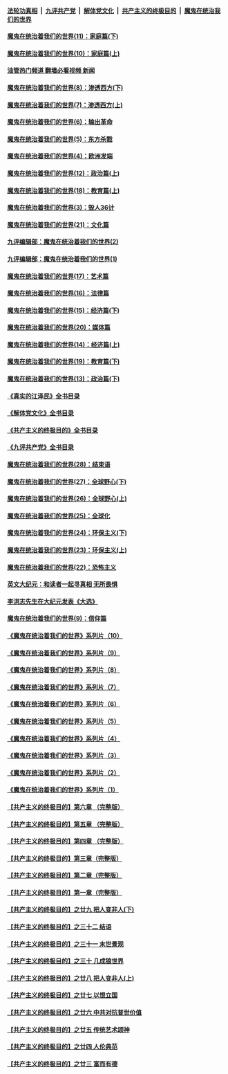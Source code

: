 ####  [法轮功真相](../../../../basic/blob/master/README.md?t=11231732) &nbsp;|&nbsp; [九评共产党](../../../../9ping.md/blob/master/README.md?t=11231732) &nbsp;|&nbsp; [解体党文化](../../../../jtdwh.md/blob/master/README.md?t=11231732)  &nbsp;|&nbsp; [共产主义的终极目的](../../../../gczydzjmd.md/blob/master/README.md?t=11231732) &nbsp;|&nbsp; [魔鬼在统治我们的世界](../../../../mgztzwmdsj.md/blob/master/README.md?t=11231732) 

#### [魔鬼在统治着我们的世界(11)：家庭篇(下)](../pages/nsc422/n10440961.md?t=11231732) 

#### [魔鬼在统治着我们的世界(10)：家庭篇(上)](../pages/nsc422/n10435448.md?t=11231732) 

#### [油管热门频道 翻墙必看视频 新闻](http://129.146.143.75:81/youtube.html?11231732)

#### [魔鬼在统治着我们的世界(8)：渗透西方(下)](../pages/nsc422/n10429603.md?t=11231732) 

#### [魔鬼在统治着我们的世界(7)：渗透西方(上)](../pages/nsc422/n10426013.md?t=11231732) 

#### [魔鬼在统治着我们的世界(6)：输出革命](../pages/nsc422/n10421536.md?t=11231732) 

#### [魔鬼在统治着我们的世界(5)：东方杀戮](../pages/nsc422/n10417707.md?t=11231732) 

#### [魔鬼在统治着我们的世界(4)：欧洲发端](../pages/nsc422/n10414890.md?t=11231732) 

#### [魔鬼在统治着我们的世界(12)：政治篇(上)](../pages/nsc422/n10444576.md?t=11231732) 

#### [魔鬼在统治着我们的世界(18)：教育篇(上)](../pages/nsc422/n10526970.md?t=11231732) 

#### [魔鬼在统治着我们的世界(3)：毁人36计](../pages/nsc422/n10411583.md?t=11231732) 

#### [魔鬼在统治着我们的世界(21)：文化篇](../pages/nsc422/n10597706.md?t=11231732) 

#### [九评编辑部：魔鬼在统治着我们的世界(2)](../pages/nsc422/n10410036.md?t=11231732) 

#### [九评编辑部：魔鬼在统治着我们的世界(1)](../pages/nsc422/n10406825.md?t=11231732) 

#### [魔鬼在统治着我们的世界(17)：艺术篇](../pages/nsc422/n10499093.md?t=11231732) 

#### [魔鬼在统治着我们的世界(16)：法律篇](../pages/nsc422/n10485969.md?t=11231732) 

#### [魔鬼在统治着我们的世界(15)：经济篇(下)](../pages/nsc422/n10469975.md?t=11231732) 

#### [魔鬼在统治着我们的世界(20)：媒体篇](../pages/nsc422/n10586579.md?t=11231732) 

#### [魔鬼在统治着我们的世界(14)：经济篇(上)](../pages/nsc422/n10457370.md?t=11231732) 

#### [魔鬼在统治着我们的世界(19)：教育篇(下)](../pages/nsc422/n10564808.md?t=11231732) 

#### [魔鬼在统治着我们的世界(13)：政治篇(下)](../pages/nsc422/n10448270.md?t=11231732) 

#### [《真实的江泽民》全书目录](../pages/nsc422/n13721399.md?t=11231732) 

#### [《解体党文化》全书目录](../pages/nsc422/n13721157.md?t=11231732) 

#### [《共产主义的终极目的》全书目录](../pages/nsc422/n13721048.md?t=11231732) 

#### [《九评共产党》全书目录](../pages/nsc422/n13708085.md?t=11231732) 

#### [魔鬼在统治着我们的世界(28)：结束语](../pages/nsc422/n10936246.md?t=11231732) 

#### [魔鬼在统治着我们的世界(27)：全球野心(下)](../pages/nsc422/n10928319.md?t=11231732) 

#### [魔鬼在统治着我们的世界(26)：全球野心(上)](../pages/nsc422/n10900318.md?t=11231732) 

#### [魔鬼在统治着我们的世界(25)：全球化](../pages/nsc422/n10788205.md?t=11231732) 

#### [魔鬼在统治着我们的世界(24)：环保主义(下)](../pages/nsc422/n10695307.md?t=11231732) 

#### [魔鬼在统治着我们的世界(23)：环保主义(上)](../pages/nsc422/n10688613.md?t=11231732) 

#### [魔鬼在统治着我们的世界(22)：恐怖主义](../pages/nsc422/n10614727.md?t=11231732) 

#### [英文大纪元：和读者一起寻真相 无所畏惧](../pages/nsc422/n12542027.md?t=11231732) 

#### [李洪志先生在大纪元发表《大选》](../pages/nsc422/n12534746.md?t=11231732) 

#### [魔鬼在统治着我们的世界(9)：信仰篇](../pages/nsc422/n10432159.md?t=11231732) 

#### [《魔鬼在统治着我们的世界》系列片（10）](../pages/nsc422/n12292670.md?t=11231732) 

#### [《魔鬼在统治着我们的世界》系列片（9）](../pages/nsc422/n12290859.md?t=11231732) 

#### [《魔鬼在统治着我们的世界》系列片（8）](../pages/nsc422/n12287445.md?t=11231732) 

#### [《魔鬼在统治着我们的世界》系列片（7）](../pages/nsc422/n12283425.md?t=11231732) 

#### [《魔鬼在统治着我们的世界》系列片（6）](../pages/nsc422/n12282314.md?t=11231732) 

#### [《魔鬼在统治着我们的世界》系列片（5）](../pages/nsc422/n12281419.md?t=11231732) 

#### [《魔鬼在统治着我们的世界》系列片（4）](../pages/nsc422/n12274024.md?t=11231732) 

#### [《魔鬼在统治着我们的世界》系列片（3）](../pages/nsc422/n12271322.md?t=11231732) 

#### [《魔鬼在统治着我们的世界》系列片（2）](../pages/nsc422/n12269049.md?t=11231732) 

#### [《魔鬼在统治着我们的世界》系列片（1）](../pages/nsc422/n12267575.md?t=11231732) 

#### [【共产主义的终极目的】第六章 （完整版）](../pages/nsc422/n11428913.md?t=11231732) 

#### [【共产主义的终极目的】第五章 （完整版）](../pages/nsc422/n11428912.md?t=11231732) 

#### [【共产主义的终极目的】第四章 （完整版）](../pages/nsc422/n11428907.md?t=11231732) 

#### [【共产主义的终极目的】第三章（完整版）](../pages/nsc422/n11428848.md?t=11231732) 

#### [【共产主义的终极目的】第二章（完整版）](../pages/nsc422/n11428831.md?t=11231732) 

#### [【共产主义的终极目的】第一章（完整版）](../pages/nsc422/n11417651.md?t=11231732) 

#### [【共产主义的终极目的】之廿九 把人变非人(下)](../pages/nsc422/n11344140.md?t=11231732) 

#### [【共产主义的终极目的】之三十二 结语](../pages/nsc422/n11360535.md?t=11231732) 

#### [【共产主义的终极目的】之三十一 末世景观](../pages/nsc422/n11351129.md?t=11231732) 

#### [【共产主义的终极目的】之三十 几成狼世界](../pages/nsc422/n11348280.md?t=11231732) 

#### [【共产主义的终极目的】之廿八 把人变非人(上)](../pages/nsc422/n11340492.md?t=11231732) 

#### [【共产主义的终极目的】之廿七 以恨立国](../pages/nsc422/n11336944.md?t=11231732) 

#### [【共产主义的终极目的】之廿六 中共对抗普世价值](../pages/nsc422/n11324785.md?t=11231732) 

#### [【共产主义的终极目的】之廿五 传统艺术颂神](../pages/nsc422/n11296396.md?t=11231732) 

#### [【共产主义的终极目的】之廿四 人伦典范](../pages/nsc422/n11296397.md?t=11231732) 

#### [【共产主义的终极目的】之廿三 富而有德](../pages/nsc422/n11283598.md?t=11231732) 

<img src='http://gfw-breaker.win/goodnews/indexes/nsc422.md' width='0px' height='0px'/>
